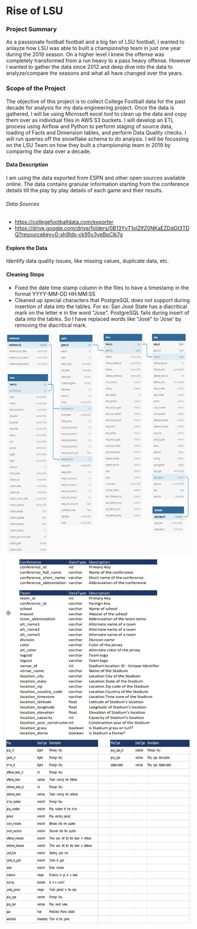 # Rise of LSU

### Project Summary
As a passionate football football and a big fan of LSU football, I wanted to anlayze how LSU was able to built a championship team in just one year during the 2019 season. On a higher level I knew the offense was completely transformed from a run heavy to a pass heavy offense. However I wanted to gather the data since 2012 and deep dive into the data to analyze/compare the seasons and what all have changed over the years.

### Scope of the Project
The objective of this project is to collect College Football data for the past decade for analysis for my data engineering project. Once the data is gathered, I will be using Microsoft excel tool to clean up the data and copy them over as individual files in AWS S3 buckets. I will develop an ETL process using Airflow and Python to perform staging of source data, loading of Facts and Dimension tables, and perform Data Quality checks. I will run queries off the snowflake schema to do analysis. I will be focussing on the LSU Team on how they built a championship team in 2019 by comparing the data over a decade.

#### Data Description
I am using the data exported from ESPN and other open sources available online. The data contains granular information starting from the conference details till the play by play details of each game and their results.

###### Data Sources 
- https://collegefootballdata.com/exporter
- https://drive.google.com/drive/folders/0B13YvT1olZIfZ0NKaEZDdGt3TDQ?resourcekey=0-sh9lds-ck95y3yeBpClk7g

#### Explore the Data 
Identify data quality issues, like missing values, duplicate data, etc.

#### Cleaning Steps
- Fixed the date time stamp column in the files to have a timestamp in the format YYYY-MM-DD HH:MM:SS
- Cleaned up special characters that PostgreSQL does not support during insertion of data into the tables. For ex: San José State has a diacritical mark on the letter e in the word "Jose". PostgreSQL fails during insert of data into the tables. So I have replaced words like "José" to 'Jose' by removing the diacritical mark.


<img src='images/Staging Data Model.png' width="600" height="600">

<img src='images/Data_Dictionary_1.jpg' width="500" height="500">
<img src='images/Data_Dictionary_2.jpg' width="500" height="500">




     
     
     
     
     
